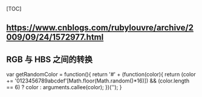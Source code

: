 [TOC]
## https://www.cnblogs.com/rubylouvre/archive/2009/09/24/1572977.html


## RGB 与 HBS 之间的转换
var getRandomColor = function(){
  return  '#' +
    (function(color){
    return (color +=  '0123456789abcdef'[Math.floor(Math.random()*16)])
      && (color.length == 6) ?  color : arguments.callee(color);
  })('');
}